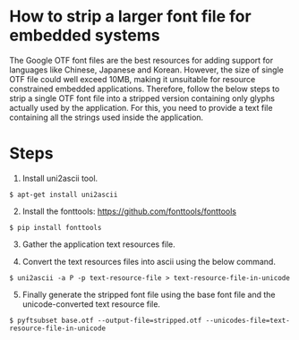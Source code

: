 How to strip a larger font file for embedded systems
====================================================
The Google OTF font files are the best resources for adding support
for languages like Chinese, Japanese and Korean. However, the size
of single OTF file could well exceed 10MB, making it unsuitable for
resource constrained embedded applications. Therefore, follow the below
steps to strip a single OTF font file into a stripped version containing
only glyphs actually used by the application. For this, you need to 
provide a text file containing all the strings used inside the application.

Steps
=====
1. Install uni2ascii tool.
```
$ apt-get install uni2ascii
``` 

2. Install the fonttools: https://github.com/fonttools/fonttools
```
$ pip install fonttools
```

3. Gather the application text resources file.

4. Convert the text resources files into ascii using the below command.
```
$ uni2ascii -a P -p text-resource-file > text-resource-file-in-unicode
```

5. Finally generate the stripped font file using the base font file and the unicode-converted text resource file.
```
$ pyftsubset base.otf --output-file=stripped.otf --unicodes-file=text-resource-file-in-unicode
```
